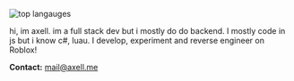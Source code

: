 ![top langauges](https://github-readme-stats.vercel.app/api/top-langs?username=axellse&show_icons=true&theme=dark)

hi, im axell. im a full stack dev but i mostly do do backend. I mostly code in js but i know c#, luau. I develop, experiment and reverse engineer on Roblox!

**Contact:** [mail@axell.me](mailto:mail@axell.me)
